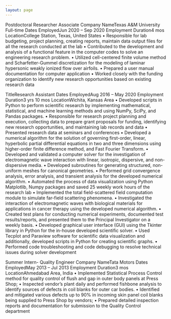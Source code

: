 ```yaml
---
layout: page
---
```


Postdoctoral Researcher Associate
Company NameTexas A&M University Full-time
Dates EmployedJun 2020 – Sep 2020
Employment Duration4 mos
LocationCollege Station, Texas, United States
• Responsible for lab budgeting, project planning, creating reports, maintain data output files for all the research conducted at the lab
• Contributed to the development and analysis of a functional feature in the computer codes to solve an engineering research problem.
• Utilized cell-centered finite volume method and Scharfetter-Gummel discretization for the modeling of laminar hypersonic weakly ionized flow over airfoils.
• Prepared a user manual documentation for computer application
• Worked closely with the funding organization to identify new research opportunities based on existing research data


TitleResearch Assistant
Dates EmployedAug 2016 – May 2020
Employment Duration3 yrs 10 mos
LocationWichita, Kansas Area
• Developed scripts in Python to perform scientific research by implementing mathematical, statistical, and machine learning methods and using NumPy, SciPy, and Pandas packages.
• Responsible for research project planning and execution, collecting data to prepare grant proposals for funding, identifying new research opportunities, and maintaining lab records and data
• Presented research data at seminars and conferences
• Developed a numerical algorithm for the solution of governing first-order, linear, hyperbolic partial differential equations in two and three dimensions using higher-order finite difference method, and Fast Fourier Transform.
• Developed and validated a computer solver for the investigation of electromagnetic wave interaction with linear, isotropic, dispersive, and non-dispersive media.
• Developed subroutines for generating structured, non-uniform meshes for canonical geometries.
• Performed grid convergence analysis, error analysis, and transient analysis for the developed numerical algorithm.
• Automated the process of data visualization using Python Matplotlib, Numpy packages and saved 25 weekly work hours of the research lab
• Implemented the total field-scattered field computation module to simulate far-field scattering phenomena.
• Investigated the interaction of electromagnetic waves with biological materials for applications in cancer therapy using the developed numerical algorithm.
• Created test plans for conducting numerical experiments, documented test results/reports, and presented them to the Principal Investigator on a weekly basis.
• Developed graphical user interface (GUI) using the Tkinter library in Python for the in-house developed scientific solver.
• Used Tecplot and Paraview software for scientific data visualization and additionally, developed scripts in Python for creating scientific graphs.
• Performed code troubleshooting and code debugging to resolve technical issues during solver development

Summer Intern- Quality Engineer
Company NameTata Motors
Dates EmployedMay 2013 – Jul 2013
Employment Duration3 mos
LocationAhmedabad Area, India
• Implemented Statistical Process Control method for quality control of flush and gap in outer body panels at Press Shop;
• Inspected vendor’s plant daily and performed fishbone analysis to identify sources of defects in coil blanks for outer car bodies.
• Identified and mitigated various defects up to 90% in incoming skin panel coil blanks being supplied to Press Shop by vendors;
• Prepared detailed inspection reports and documentation for submission to the Quality Control department


